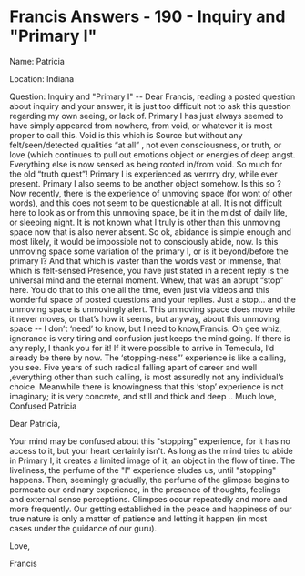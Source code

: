 # Francis Answers - 190 - Inquiry and "Primary I"

Name: Patricia&nbsp;

Location: Indiana&nbsp;

Question: Inquiry and &quot;Primary I&quot; -- Dear Francis, reading a posted question about inquiry and your answer, it is just too difficult not to ask this question regarding my own seeing, or lack of. Primary I has just always seemed to have simply appeared from nowhere, from void, or whatever it is most proper to call this. Void is this which is Source but without any felt/seen/detected qualities &ldquo;at all&rdquo; , not even consciousness, or truth, or love (which continues to pull out emotions object or energies of deep angst. Everything else is now sensed as being rooted in/from void. So much for the old &ldquo;truth quest&rdquo;! Primary I is experienced as verrrry dry, while ever present. Primary I also seems to be another object somehow. Is this so ? Now recently, there is the experience of unmoving space (for wont of other words), and this does not seem to be questionable at all. It is not difficult here to look as or from this unmoving space, be it in the midst of daily life, or sleeping night. It is not known what I truly is other than this unmoving space now that is also never absent. So ok, abidance is simple enough and most likely, it would be impossible not to consciously abide, now. Is this unmoving space some variation of the primary I, or is it beyond/before the primary I? And that which is vaster than the words vast or immense, that which is felt-sensed Presence, you have just stated in a recent reply is the universal mind and the eternal moment. Whew, that was an abrupt &ldquo;stop&rdquo; here. You do that to this one all the time, even just via videos and this wonderful space of posted questions and your replies. Just a stop&hellip; and the unmoving space is unmovingly alert. This unmoving space does move while it never moves, or that&rsquo;s how it seems, but anyway, about this unmoving space -- I don&rsquo;t &lsquo;need&rsquo; to know, but I need to know,Francis. Oh gee whiz, ignorance is very tiring and confusion just keeps the mind going. If there is any reply, I thank you for it! If it were possible to arrive in Temecula, I&rsquo;d already be there by now. The &lsquo;stopping-ness&rdquo;&rsquo; experience is like a calling, you see. Five years of such radical falling apart of career and well ,everything other than such calling, is most assuredly not any individual&rsquo;s choice. Meanwhile there is knowingness that this &lsquo;stop&rsquo; experience is not imaginary; it is very concrete, and still and thick and deep .. Much love, Confused Patricia

Dear Patricia,

Your mind may be confused about this &quot;stopping&quot; experience, for it has no access to it, but your heart certainly isn't. As long as the mind tries to abide in Primary I, it creates a limited image of it, an object in the flow of time. The liveliness, the perfume of the &quot;I&quot; experience eludes us, until &quot;stopping&quot; happens. Then, seemingly gradually, the perfume of the glimpse begins to permeate our ordinary experience, in the presence of thoughts, feelings and external sense perceptions. Glimpses occur repeatedly and more and more frequently. Our getting established in the peace and happiness of our true nature is only a matter of patience and letting it happen (in most cases&nbsp;under the guidance of our guru).

Love,

Francis

